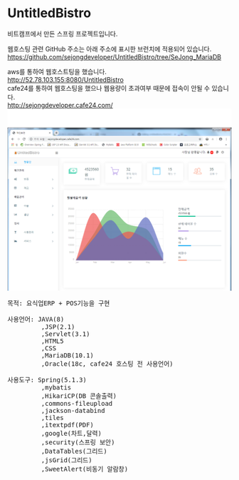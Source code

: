 # UntitledBistro
비트캠프에서 만든 스프링 프로젝트입니다.

웹호스팅 관련 GitHub 주소는 아래 주소에 표시한 브런치에 적용되어 있습니다.<br>
https://github.com/sejongdeveloper/UntitledBistro/tree/SeJong_MariaDB<br>

aws를 통하여 웹호스트팅을 했습니다.<br>
http://52.78.103.155:8080/UntitledBistro<br>
cafe24를 통하여 웹호스팅을 했으나 웹용량이 초과여부 때문에 접속이 안될 수 있습니다.<br>
http://sejongdeveloper.cafe24.com/
![coding](./main.png)
<pre>
목적: 요식업ERP + POS기능을 구현

사용언어: JAVA(8)
         ,JSP(2.1) 
         ,Servlet(3.1)
         ,HTML5
         ,CSS
         ,MariaDB(10.1)  
         ,Oracle(18c, cafe24 호스팅 전 사용언어)

사용도구: Spring(5.1.3)
         ,mybatis
         ,HikariCP(DB 콘솔출력)
         ,commons-fileupload
         ,jackson-databind
         ,tiles
         ,itextpdf(PDF)
         ,google(차트,달력)
         ,security(스프링 보안)
         ,DataTables(그리드)
         ,jsGrid(그리드)
         ,SweetAlert(비동기 알람창)
         
  
</pre>

